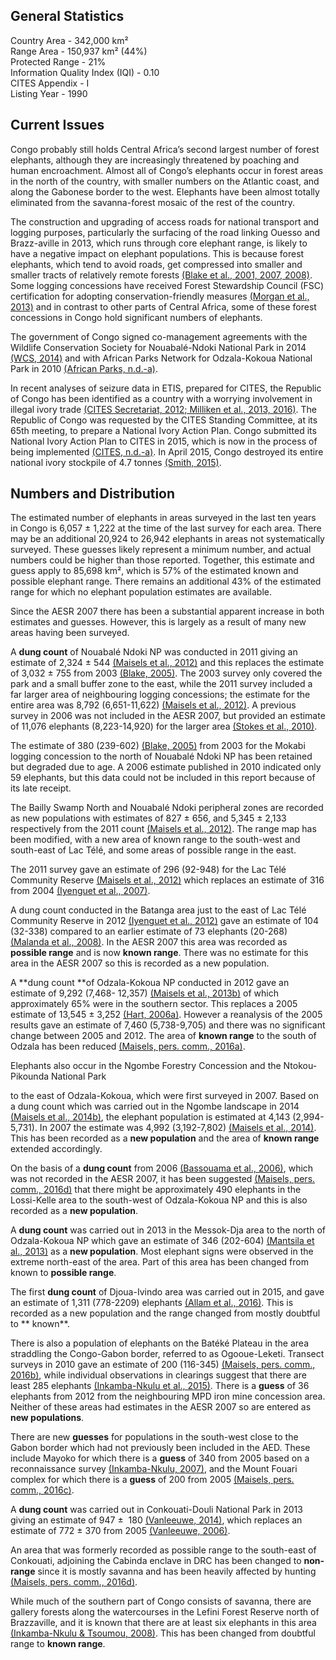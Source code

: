 ## General Statistics

Country Area - 342,000 km²<br />
Range Area - 150,937 km² (44%)<br />
Protected Range - 21%<br />
Information Quality Index (IQI) - 0.10<br />
CITES Appendix - I<br />
Listing Year - 1990

## Current Issues

Congo probably still holds Central Africa’s second largest number of forest elephants, although they are increasingly threatened by poaching and human encroachment. Almost all of Congo’s elephants occur in forest areas in the north of the country, with smaller numbers on the Atlantic coast, and along the Gabonese border to the west. Elephants have been almost totally eliminated from the savanna-forest mosaic of the rest of the country.

The construction and upgrading of access roads for national transport and logging purposes, particularly the surfacing of the road linking Ouesso and Brazz-aville in 2013, which runs through core elephant range, is likely to have a negative impact on elephant populations. This is because forest elephants, which tend to avoid roads, get compressed into smaller and smaller tracts of relatively remote forests [(Blake et al., 2001, 2007, 2008)](/references#b). Some logging concessions have received Forest Stewardship Council (FSC) certification for adopting conservation-friendly measures [(Morgan et al., 2013)](/references#m) and in contrast to other parts of Central Africa, some of these forest concessions in Congo hold significant numbers of elephants.

The government of Congo signed co-management agreements with the Wildlife Conservation Society for Nouabalé-Ndoki National Park in 2014 [(WCS, 2014)](/references#w) and with African Parks Network for Odzala-Kokoua National Park in 2010 [(African Parks, n.d.-a)](/references#a).

In recent analyses of seizure data in ETIS, prepared for CITES, the Republic of Congo has been identified as a country with a worrying involvement in illegal ivory trade [(CITES Secretariat, 2012; Milliken et al., 2013, 2016)](/references#c). The Republic of Congo was requested by the CITES Standing Committee, at its 65th meeting, to prepare a National Ivory Action Plan. Congo submitted its National Ivory Action Plan to CITES in 2015, which is now in the process of being implemented [(CITES, n.d.-a)](/references#c). In April 2015, Congo destroyed its entire national ivory stockpile of 4.7 tonnes [(Smith, 2015)](/references#s).

## Numbers and Distribution

The estimated number of elephants in areas surveyed in the last ten years in Congo is 6,057 ± 1,222 at the time of the last survey for each area. There may be an additional 20,924 to 26,942 elephants in areas not systematically surveyed. These guesses likely represent a minimum number, and actual numbers could be higher than those reported. Together, this estimate and guess apply to 85,698 km², which is 57% of the estimated known and possible elephant range. There remains an additional 43% of the estimated range for which no elephant population estimates are available.

Since the AESR 2007 there has been a substantial apparent increase in both estimates and guesses. However, this is largely as a result of many new areas having been surveyed.

A **dung count** of Nouabalé Ndoki NP was conducted in 2011 giving an estimate of 2,324 ± 544 [(Maisels et al., 2012)](/references#m) and this replaces the estimate of 3,032 ± 755 from 2003 [(Blake, 2005)](/references#b). The 2003 survey only covered the park and a small buffer zone to the east, while the 2011 survey included a far larger area of neighbouring logging concessions; the estimate for the entire area was 8,792 (6,651-11,622) [(Maisels et al., 2012)](/references#m). A previous survey in 2006 was not included in the AESR 2007, but provided an estimate of 11,076 elephants (8,223-14,920) for the larger area [(Stokes et al., 2010)](/references#s). 

The estimate of 380 (239-602) [(Blake, 2005)](/references#b) from 2003 for the Mokabi logging concession to the north of Nouabalé Ndoki NP has been retained but degraded due to age. A 2006 estimate published in 2010 indicated only 59 elephants, but this data could not be included in this report because of its late receipt.

The Bailly Swamp North and Nouabalé Ndoki peripheral zones are recorded as new populations with estimates of 827 ± 656, and 5,345 ± 2,133 respectively from the 2011 count [(Maisels et al., 2012)](/references#m). The range map has been modified, with a new area of known range to the south-west and south-east of Lac Télé, and some areas of possible range in the east.

The 2011 survey gave an estimate of 296 (92-948) for the Lac Télé Community Reserve [(Maisels et al., 2012)](/references#m) which replaces an estimate of 316 from 2004 [(Iyenguet et al., 2007)](/references#i).

A dung count conducted in the Batanga area just to the east of Lac Télé Community Reserve in 2012 [(Iyenguet et al., 2012)](/references#i) gave an estimate of 104 (32-338) compared to an earlier estimate of 73 elephants (20-268) [(Malanda et al., 2008)](/references#m). In the AESR 2007 this area was recorded as **possible range** and is now **known range**. There was no estimate for this area in the AESR 2007 so this is recorded as a new population.

A **dung count **of Odzala-Kokoua NP conducted in 2012 gave an estimate of 9,292 (7,468- 12,357) [(Maisels et al., 2013b)](/references#m) of which approximately 65% were in the southern sector. This replaces a 2005 estimate of 13,545 ± 3,252 [(Hart, 2006a)](/references#h). However a reanalysis of the 2005 results gave an estimate of 7,460 (5,738-9,705) and there was no significant change between 2005 and 2012. The area of **known range** to the south of Odzala has been reduced [(Maisels, pers. comm., 2016a)](/references#m).

Elephants also occur in the Ngombe Forestry Concession and the Ntokou-Pikounda National Park  

to the east of Odzala-Kokoua, which were first surveyed in 2007. Based on a dung count which was carried out in the Ngombe landscape in 2014 [(Maisels et al., 2014b)](/references#m), the elephant population is estimated at 4,143 (2,994-5,731). In 2007 the estimate was 4,992 (3,192-7,802) [(Maisels et al., 2014)](/references#m). This has been recorded as a **new population** and the area of **known range** extended accordingly.

On the basis of a **dung count** from 2006 [(Bassouama et al., 2006)](/references#b), which was not recorded in the AESR 2007, it has been suggested [(Maisels, pers. comm., 2016d)](/references#m) that there might be approximately 490 elephants in the Lossi-Kelle area to the south-west of Odzala-Kokoua NP and this is also recorded as a **new population**.

A **dung count** was carried out in 2013 in the Messok-Dja area to the north of Odzala-Kokoua NP which gave an estimate of 346 (202-604) [(Mantsila et al., 2013)](/references#m) as a **new population**. Most elephant signs were observed in the extreme north-east of the area. Part of this area has been changed from known to **possible range**.

The first **dung count** of Djoua-Ivindo area was carried out in 2015, and gave an estimate of 1,311 (778-2209) elephants [(Allam et al., 2016)](/references#a). This is recorded as a new population and the range changed from mostly doubtful to ** known**.

There is also a population of elephants on the Batéké Plateau in the area straddling the Congo-Gabon border, referred to as Ogooue-Leketi. Transect surveys in 2010 gave an estimate of 200 (116-345) [(Maisels, pers. comm., 2016b)](/references#m), while individual observations in clearings suggest that there are least 285 elephants [(Inkamba-Nkulu et al., 2015)](/references#i). There is a **guess** of 36 elephants from 2012 from the neighbouring MPD iron mine concession area. Neither of these areas had estimates in the AESR 2007 so are entered as **new populations**.

There are new **guesses** for populations in the south-west close to the Gabon border which had not previously been included in the AED. These include Mayoko for which there is a **guess** of 340 from 2005 based on a reconnaissance survey [(Inkamba-Nkulu, 2007)](/references#i), and the Mount Fouari complex for which there is a **guess** of 200 from 2005 [(Maisels, pers. comm., 2016c)](/references#m).

A **dung count** was carried out in Conkouati-Douli National Park in 2013 giving an estimate of 947 ±  180 [(Vanleeuwe, 2014)](/references#v), which replaces an estimate of 772 ± 370 from 2005 [(Vanleeuwe, 2006)](/references#v).

An area that was formerly recorded as possible range to the south-east of Conkouati, adjoining the Cabinda enclave in DRC has been changed to **non-range** since it is mostly savanna and has been heavily affected by hunting [(Maisels, pers. comm., 2016d)](/references#m).

While much of the southern part of Congo consists of savanna, there are gallery forests along the watercourses in the Lefini Forest Reserve north of Brazzaville, and it is known that there are at least six elephants in this area [(Inkamba-Nkulu & Tsoumou, 2008)](/references#i). This has been changed from doubtful range to **known range**. 
